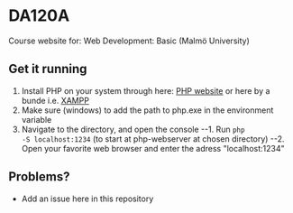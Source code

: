 # DA120A
Course website for: Web Development: Basic (Malmö University)

## Get it running
1. Install PHP on your system through here: <a href="http://php.net/manual/en/install.php">PHP website</a> or here by a bunde i.e. <a href="https://www.apachefriends.org/index.html">XAMPP</a>
2. Make sure (windows) to add the path to php.exe in the environment variable
3. Navigate to the directory, and open the console
--1. Run <code>php -S localhost:1234</code> (to start at php-webserver at chosen directory)
--2. Open your favorite web browser and enter the adress "localhost:1234"

## Problems?
- Add an issue here in this repository
